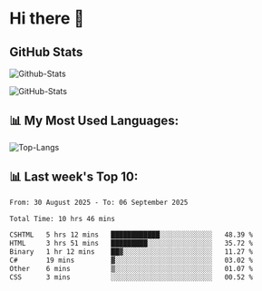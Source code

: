 # Hi there 👋

## GitHub Stats
![Github-Stats](https://github-readme-stats-sigma-five.vercel.app/api?username=ltorson&show_icons=true&theme=radical&count_private=true&show=reviews,discussions_started,discussions_answered,prs_merged,prs_merged_percentage)

![GitHub-Stats](https://github-readme-stats.vercel.app/api/wakatime?username=LeeTorson&theme=synthwave&size_weight=0.5&count_weight=0.5&title_color=36F9F6&langs_count=10&count_private=true)

## 📊 My Most Used Languages:
![Top-Langs](https://github-readme-stats-sigma-five.vercel.app/api/top-langs/?username=LTorson&layout=compact&langs_count=10)


## 📊 Last week's Top 10:
<!--START_SECTION:waka-->

```txt
From: 30 August 2025 - To: 06 September 2025

Total Time: 10 hrs 46 mins

CSHTML   5 hrs 12 mins   ████████████░░░░░░░░░░░░░   48.39 %
HTML     3 hrs 51 mins   █████████░░░░░░░░░░░░░░░░   35.72 %
Binary   1 hr 12 mins    ██▓░░░░░░░░░░░░░░░░░░░░░░   11.27 %
C#       19 mins         ▓░░░░░░░░░░░░░░░░░░░░░░░░   03.02 %
Other    6 mins          ▒░░░░░░░░░░░░░░░░░░░░░░░░   01.07 %
CSS      3 mins          ░░░░░░░░░░░░░░░░░░░░░░░░░   00.52 %
```

<!--END_SECTION:waka-->
